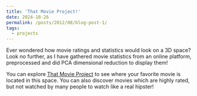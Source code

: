 ```yaml
---
title: 'That Movie Project!'
date: 2024-10-26
permalink: /posts/2012/08/blog-post-1/
tags:
  - projects
---
```


Ever wondered how movie ratings and statistics would look on a 3D space? Look no further, as I have gathered movie statistics from an online platform, preprocessed and did PCA dimensional reduction to display them!

You can explore <a href='https://thatmovieproject.streamlit.app'>That Movie Project</a> to see where your favorite movie is located in this space. You can also discover movies which are highly rated, but not watched by many people to watch like a real hipster!